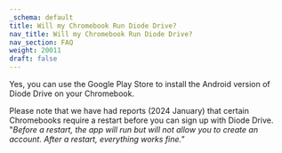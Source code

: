 ```yaml
---
_schema: default
title: Will my Chromebook Run Diode Drive?
nav_title: Will my Chromebook Run Diode Drive?
nav_section: FAQ
weight: 20011
draft: false
---
```

Yes, you can use the Google Play Store to install the Android version of Diode Drive on your Chromebook.

Please note that we have had reports (2024 January) that certain Chromebooks require a restart before you can sign up with Diode Drive. "*Before a restart, the app will run but will not allow you to create an account. After a restart, everything works fine."*